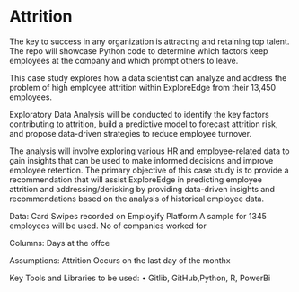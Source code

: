 # Attrition
The key to success in any organization is attracting and retaining top talent. The repo will showcase Python code to determine which factors keep employees at the company and which prompt others to leave.

This case study explores how a data scientist can analyze and address the problem of high
employee attrition within ExploreEdge from their 13,450 employees.

Exploratory Data Analysis will be conducted to identify the key factors contributing to attrition, build a predictive model to
forecast attrition risk, and propose data-driven strategies to reduce employee turnover.

The analysis will involve exploring various HR and employee-related data to gain insights that
can be used to make informed decisions and improve employee retention.
The primary objective of this case study is to provide a recommendation that will assist ExploreEdge in predicting employee attrition and addressing/derisking by providing data-driven insights and recommendations based on the analysis of historical employee data.

Data:
Card Swipes recorded on Employify Platform
A sample for 1345 employees will be used. 
No of companies worked for

Columns:
Days at the offce

Assumptions:
Attrition Occurs on the last day of the monthx    

Key Tools and Libraries to be used:
• Gitlib, GitHub,Python, R, PowerBi
